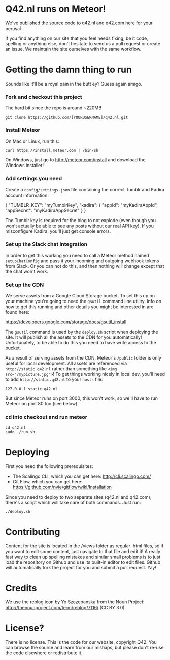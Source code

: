 # Q42.nl runs on Meteor!

We've published the source code to q42.nl and q42.com here for your perusal.

If you find anything on our site that you feel needs fixing, be it code, spelling or anything else,
don't hesitate to send us a pull request or create an issue. We maintain the site ourselves with the same workflow.

# Getting the damn thing to run
Sounds like it'll be a royal pain in the butt ey? Guess again amigo.

### Fork and checkout this project
The hard bit since the repo is around ~220MB

	git clone https://github.com/[YOURUSERNAME]/q42.nl.git

### Install Meteor

On Mac or Linux, run this:

	curl https://install.meteor.com | /bin/sh

On Windows, just go to http://meteor.com/install and download the Windows installer!

### Add settings you need

Create a `config/settings.json` file containing the correct Tumblr and Kadira account information:

  {
    "TUMBLR_KEY": "myTumblrKey",
		"kadira": {
			"appId": "myKadiraAppId",
			"appSecret": "myKadiraAppSecret"
		}
  }

The Tumblr key is required for the blog to not explode (even though you won't actually be able to see any posts without our real API key). If you misconfigure Kadira, you'll just get console errors.

### Set up the Slack chat integration

In order to get this working you need to call a Meteor method named `setupChatConfig` and pass it your incoming and outgoing webhook tokens from Slack. Or you can not do this, and then nothing will change except that the chat won't work.

### Set up the CDN

We serve assets from a Google Cloud Storage bucket. To set this up on your machine you're going to need the `gsutil` command line utility. Info on how to get this running and other details you might be interested in are found here:

https://developers.google.com/storage/docs/gsutil_install

The `gsutil` command is used by the `deploy.sh` script when deploying the site. It will publish all the assets to the CDN for you automatically! Unfortunately, to be able to do this you need to have write access to the bucket.

As a result of serving assets from the CDN, Meteor's `/public` folder is only useful for local development. All assets are referenced via `http://static.q42.nl` rather than something like `<img src="/mypicture.jpg">`! To get things working nicely in local dev, you'll need to add `http://static.q42.nl` to your `hosts` file:

	127.0.0.1 static.q42.nl

But since Meteor runs on port 3000, this won't work, so we'll have to run Meteor on port 80 too (see below).

### cd into checkout and run meteor

	cd q42.nl
	sudo ./run.sh

# Deploying

First you need the following prerequisites:

 - The Scalingo CLI, which you can get here: http://cli.scalingo.com/
 - Git Flow, which you can get here: https://github.com/nvie/gitflow/wiki/Installation

Since you need to deploy to two separate sites (q42.nl and q42.com), there's a script which will take care of both commands. Just run:

	./deploy.sh

# Contributing

Content for the site is located in the /views folder as regular .html files, so if you want to edit some content, just
navigate to that file and edit it! A really fast way to clean up spelling mistakes and similar small problems is to just load the repository on Github and use its built-in editor to edit files. Github will automatically fork the project for you and submit a pull request. Yay!

# Credits

We use the reblog icon by Yo Szczepanska from the Noun Project: http://thenounproject.com/term/reblog/7116/ (CC BY 3.0).

# License?

There is no license. This is the code for our website, copyright Q42. You can browse the source and learn from our mishaps,
but please don't re-use the code elsewhere or redistribute it.

